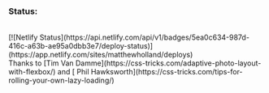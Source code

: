 ### Status: 
<br>
[![Netlify Status](https://api.netlify.com/api/v1/badges/5ea0c634-987d-416c-a63b-ae95a0dbb3e7/deploy-status)](https://app.netlify.com/sites/matthewholland/deploys)

<br>
Thanks to [Tim Van Damme](https://css-tricks.com/adaptive-photo-layout-with-flexbox/) and [
Phil Hawksworth](https://css-tricks.com/tips-for-rolling-your-own-lazy-loading/)